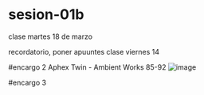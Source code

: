 # sesion-01b
clase martes 18 de marzo



recordatorio, poner apuuntes clase viernes 14




#encargo 2
Aphex Twin - Ambient Works 85-92
![image](https://github.com/user-attachments/assets/d84bfd95-e67f-44e1-ab83-95ef0723c9e4)






#encargo 3 
